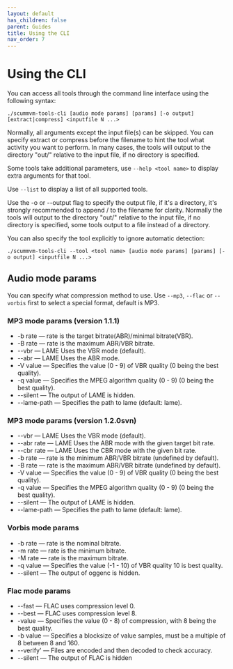 ```yaml
---
layout: default
has_children: false
parent: Guides
title: Using the CLI
nav_order: 7
---
```


# Using the CLI

You can access all tools through the command line interface using the following syntax:

``` ./scummvm-tools-cli [audio mode params] [params] [-o output] [extract|compress] <inputfile N ...> ```

Normally, all arguments except the input file(s) can be skipped. You can specify extract or compress before the filename to hint the tool what activity you want to perform. In many cases, the tools will output to the directory "out/" relative to the input file, if no directory is specified.

Some tools take additional parameters, use ```--help <tool name>``` to display extra arguments for that tool.

Use ```--list``` to display a list of all supported tools.

Use the -o or --output flag to specify the output file, if it's a directory, it's strongly recommended to append / to the filename for clarity. Normally the tools will output to the directory "out/" relative to the input file, if no directory is specified, some tools output to a file instead of a directory.

You can also specify the tool explicitly to ignore automatic detection:

```./scummvm-tools-cli --tool <tool name> [audio mode params] [params] [-o output] <inputfile N ...>```


## Audio mode params

You can specify what compression method to use. Use ```--mp3```, ```--flac``` or ```--vorbis``` first to select a special format, default is MP3.

### MP3 mode params (version 1.1.1)

- -b rate — rate is the target bitrate(ABR)/minimal bitrate(VBR).
- -B rate — rate is the maximum ABR/VBR bitrate.
- --vbr — LAME Uses the VBR mode (default).
- --abr — LAME Uses the ABR mode.
- -V value — Specifies the value (0 - 9) of VBR quality (0 being the best quality).
- -q value — Specifies the MPEG algorithm quality (0 - 9) (0 being the best quality).
- --silent — The output of LAME is hidden.
- --lame-path — Specifies the path to lame (default: lame).

### MP3 mode params (version 1.2.0svn)

- --vbr — LAME Uses the VBR mode (default).
- --abr rate — LAME Uses the ABR mode with the given target bit rate.
- --cbr rate — LAME Uses the CBR mode with the given bit rate.
- -b rate — rate is the minimum ABR/VBR bitrate (undefined by default).
- -B rate — rate is the maximum ABR/VBR bitrate (undefined by default).
- -V value — Specifies the value (0 - 9) of VBR quality (0 being the best quality).
- -q value — Specifies the MPEG algorithm quality (0 - 9) (0 being the best quality).
- --silent — The output of LAME is hidden.
- --lame-path — Specifies the path to lame (default: lame).

### Vorbis mode params

- -b rate — rate is the nominal bitrate.
- -m rate — rate is the minimum bitrate.
- -M rate — rate is the maximum bitrate.
- -q value — Specifies the value (-1 - 10) of VBR quality 10 is best quality.
- --silent — The output of oggenc is hidden.

### Flac mode params

- --fast — FLAC uses compression level 0.
- --best — FLAC uses compression level 8.
- -value — Specifies the value (0 - 8) of compression, with 8 being the best quality.
- -b value — Specifies a blocksize of value samples, must be a multiple of 8 between 8 and 160.
- --verify' — Files are encoded and then decoded to check accuracy.
- --silent — The output of FLAC is hidden